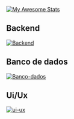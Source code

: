 [![My Awesome Stats](https://awesome-github-stats.azurewebsites.net/user-stats/BONEE4?cardType=github&theme=tokyonight&preferLogin=false)](https://git.io/awesome-stats-card)

## Backend
[![Backend](https://skillicons.dev/icons?i=js,ts,nodejs,yarn,pnpm,docker)](https://skillicons.dev)

## Banco de dados
[![Banco-dados](https://skillicons.dev/icons?i=redis,prisma,postgres,sequelize,sqlite)](https://skillicons.dev)

## Ui/Ux
[![ui-ux](https://skillicons.dev/icons?i=figma,ps,notion)](https://skillicons.dev)
